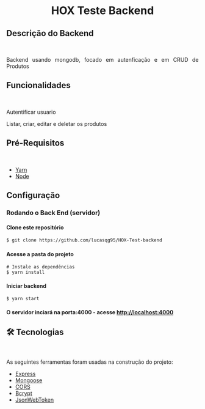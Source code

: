 <h1 align="center"> HOX Teste Backend </h1>

## Descrição do Backend
<br>
<p align="justify"> Backend usando mongodb, focado em autenficação e em CRUD de Produtos </p>

## Funcionalidades
<br>

Autentificar usuario

Listar, criar, editar e deletar os produtos

## Pré-Requisitos
<br>

 - [Yarn](https://classic.yarnpkg.com/en/docs/install/#debian-stable)
 - [Node](https://nodejs.org/en/docs/guides/getting-started-guide/)
 
 ## Configuração
 
### Rodando o Back End (servidor)

####  Clone este repositório
```bash
$ git clone https://github.com/lucasqg95/HOX-Test-backend
```

#### Acesse a pasta do projeto 

```
# Instale as dependências
$ yarn install
```
#### Iniciar backend

```
$ yarn start
```

#### O servidor inciará na porta:4000 - acesse <http://localhost:4000>

## 🛠 Tecnologias
<br>

As seguintes ferramentas foram usadas na construção do projeto:

- [Express](https://expressjs.com/pt-br/)
- [Mongoose](https://mongoosejs.com/)
- [CORS](https://www.npmjs.com/package/cors?activeTab=versions)
- [Bcrypt](https://www.npmjs.com/package/bcrypt)
- [JsonWebToken](https://www.npmjs.com/package/jsonwebtoken)
